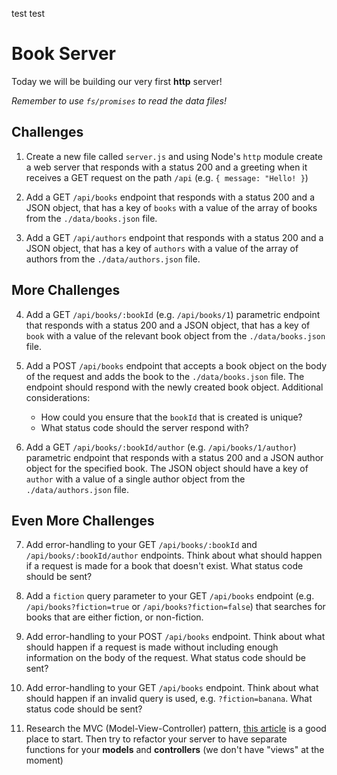 test test

# Book Server

Today we will be building our very first **http** server!

_Remember to use `fs/promises` to read the data files!_

## Challenges

1. Create a new file called `server.js` and using Node's `http` module create a web server that responds with a status 200 and a greeting when it receives a GET request on the path `/api` (e.g. `{ message: "Hello! }`)

2. Add a GET `/api/books` endpoint that responds with a status 200 and a JSON object, that has a key of `books` with a value of the array of books from the `./data/books.json` file.

3. Add a GET `/api/authors` endpoint that responds with a status 200 and a JSON object, that has a key of `authors` with a value of the array of authors from the `./data/authors.json` file.

## More Challenges

4. Add a GET `/api/books/:bookId` (e.g. `/api/books/1`) parametric endpoint that responds with a status 200 and a JSON object, that has a key of `book` with a value of the relevant book object from the `./data/books.json` file.

5. Add a POST `/api/books` endpoint that accepts a book object on the body of the request and adds the book to the `./data/books.json` file. The endpoint should respond with the newly created book object. Additional considerations:

   - How could you ensure that the `bookId` that is created is unique?
   - What status code should the server respond with?

6. Add a GET `/api/books/:bookId/author` (e.g. `/api/books/1/author`) parametric endpoint that responds with a status 200 and a JSON author object for the specified book. The JSON object should have a key of `author` with a value of a single author object from the `./data/authors.json` file.

## Even More Challenges

7. Add error-handling to your GET `/api/books/:bookId` and `/api/books/:bookId/author` endpoints. Think about what should happen if a request is made for a book that doesn't exist. What status code should be sent?

8. Add a `fiction` query parameter to your GET `/api/books` endpoint (e.g. `/api/books?fiction=true` or `/api/books?fiction=false`) that searches for books that are either fiction, or non-fiction.

9. Add error-handling to your POST `/api/books` endpoint. Think about what should happen if a request is made without including enough information on the body of the request. What status code should be sent?

10. Add error-handling to your GET `/api/books` endpoint. Think about what should happen if an invalid query is used, e.g. `?fiction=banana`. What status code should be sent?

11. Research the MVC (Model-View-Controller) pattern, [this article](https://www.freecodecamp.org/news/model-view-controller-mvc-explained-through-ordering-drinks-at-the-bar-efcba6255053/) is a good place to start. Then try to refactor your server to have separate functions for your **models** and **controllers** (we don't have "views" at the moment)
